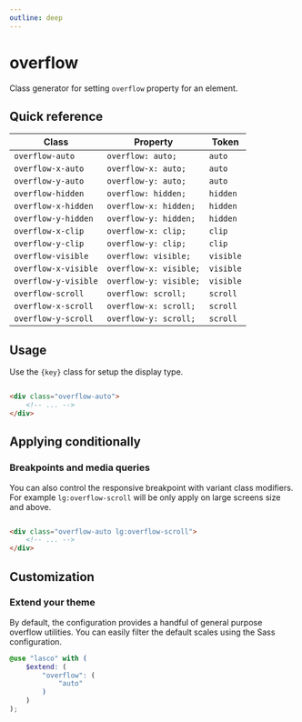 ```yaml
---
outline: deep
---
```


# overflow

Class generator for setting `overflow` property for an element.

## Quick reference

| Class                | Property               | Token     |
|----------------------|------------------------|-----------|
| `overflow-auto`      | `overflow: auto;`      | `auto`    |
| `overflow-x-auto`    | `overflow-x: auto;`    | `auto`    |
| `overflow-y-auto`    | `overflow-y: auto;`    | `auto`    |
| `overflow-hidden`    | `overflow: hidden;`    | `hidden`  |
| `overflow-x-hidden`  | `overflow-x: hidden;`  | `hidden`  |
| `overflow-y-hidden`  | `overflow-y: hidden;`  | `hidden`  |
| `overflow-x-clip`    | `overflow-x: clip;`    | `clip`    |
| `overflow-y-clip`    | `overflow-y: clip;`    | `clip`    |
| `overflow-visible`   | `overflow: visible;`   | `visible` |
| `overflow-x-visible` | `overflow-x: visible;` | `visible` |
| `overflow-y-visible` | `overflow-y: visible;` | `visible` |
| `overflow-scroll`    | `overflow: scroll;`    | `scroll`  |
| `overflow-x-scroll`  | `overflow-x: scroll;`  | `scroll`  |
| `overflow-y-scroll`  | `overflow-y: scroll;`  | `scroll`  |

## Usage

Use the `{key}` class for setup the display type.

```html

<div class="overflow-auto">
    <!-- ... -->
</div>
```

## Applying conditionally

### Breakpoints and media queries

You can also control the responsive breakpoint with variant class modifiers. For example `lg:overflow-scroll` will be
only apply on large screens size and above.

```html

<div class="overflow-auto lg:overflow-scroll">
    <!-- ... -->
</div>
```

## Customization

### Extend your theme

By default, the configuration provides a handful of general purpose overflow utilities. You can easily filter the
default scales using the Sass configuration.

```scss
@use "lasco" with (
    $extend: (
        "overflow": (
            "auto"
        )
    )
);
```
